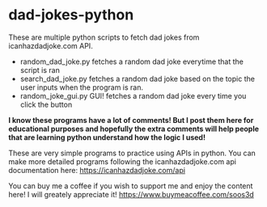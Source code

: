 # dad-jokes-python
These are multiple python scripts to fetch dad jokes from  icanhazdadjoke.com API.  

- random_dad_joke.py fetches a random dad joke everytime that the script is ran
- search_dad_joke.py fetches a random dad joke based on the topic the user inputs when the program is ran.
- random_joke_gui.py  GUI! fetches a random dad joke every time you click the button

<b>I know these programs have a lot of comments! But I post them here for educational purposes and hopefully the extra comments will help people that are learning python understand how the logic I used!</b>

These are very simple programs to practice using APIs in python.
You can make more detailed programs following the icanhazdadjoke.com api documentation here: https://icanhazdadjoke.com/api

You can buy me a coffee if you wish to support me and enjoy the content here! I will greately appreciate it! https://www.buymeacoffee.com/soos3d
